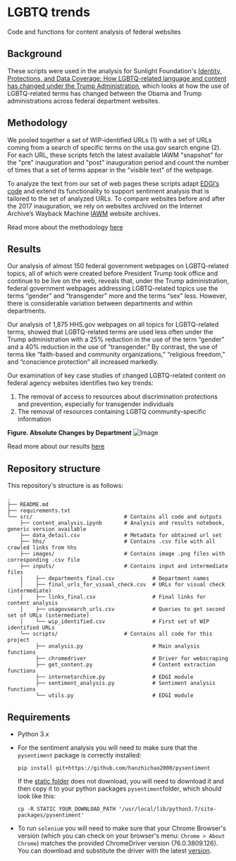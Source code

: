 # LGBTQ trends
Code and functions for content analysis of federal websites

## Background
These scripts were used in the analysis for Sunlight Foundation's [Identity, Protections, and Data Coverage: How LGBTQ-related language and content has changed under the Trump Administration](https://sunlightfoundation.com/web-integrity-project/), which looks at how the use of LGBTQ-related terms has changed between the Obama and Trump administrations across federal department websites.

## Methodology
We pooled together a set of WIP-identified URLs (1) with a set of URLs coming
from a search of specific terms on the usa.gov search engine (2).
For each URL, these scripts fetch the latest available IAWM "snapshot" for the "pre" inauguration and "post" inauguration period and count the number of times that a
set of terms appear in the "visible text" of the webpage.

To analyze the text from our set of web pages these scripts adapt [EDGI’s
code](https://github.com/ericnost/EDGI) and extend its functionality to
support sentiment analysis that is tailored to the set of analyzed URLs.
To compare websites before and after the 2017 inauguration, we rely
on websites archived on the Internet Archive’s Wayback Machine [IAWM](https://archive.org/web/) website archives.

Read more about the methodology [here](https://sunlightfoundation.com/web-integrity-project/)

## Results
Our analysis of almost 150 federal government webpages on LGBTQ-related topics, all of which were created before President Trump took office and continue to be live on the web, reveals that, under the Trump administration, federal government webpages addressing LGBTQ-related topics use the terms “gender” and “transgender” more and the terms “sex” less. However, there is considerable variation between departments and within departments.

Our analysis of 1,875 HHS.gov webpages on all topics for LGBTQ-related terms, showed that LGBTQ-related terms are used less often under the Trump administration with a 25% reduction in the use of the term “gender” and a 40% reduction in the use of “transgender.”
By contrast, the use of terms like “faith-based and community organizations,” “religious freedom,” and “conscience protection” all increased markedly.

Our examination of key case studies of changed LGBTQ-related content on federal agency websites identifies two key trends: 
1. The removal of access to resources about discrimination protections and prevention, especially for transgender individuals
2. The removal of resources containing LGBTQ community-specific information


**Figure. Absolute Changes by Department**
![Image](https://github.com/sunlightpolicy/lgbtq_trends/blob/master/src/images/fig3.png "Changes by department")

Read more about our results [here](https://sunlightfoundation.com/web-integrity-project/)

## Repository structure
This repository's structure is as follows:

```
.
├── README.md                         
├── requirements.txt                 
└── src/                             # Contains all code and outputs
    ├── content_analysis.ipynb       # Analysis and results notebook, generic version available
    ├── data_detail.csv              # Metadata for obtained url set
    ├── hhs/                         # Contains .csv file with all crawled links from hhs
    ├── images/                      # Contains image .png files with corresponding .csv file
    ├── inputs/                      # Contains input and intermediate files
    │    ├── departments_final.csv            # Department names
    │    ├── final_urls_for_visual_check.csv  # URLs for visual check (intermediate)
    │    ├── links_final.csv                  # Final links for content analysis  
    │    ├── usagovsearch_urls.csv            # Queries to get second set of URLs (intermediate)
    │    └── wip_identified.csv               # First set of WIP identified URLs  
    └── scripts/                     # Contains all code for this project
         ├── analysis.py                      # Main analysis functions
         ├── chromedriver                     # Driver for webscraping
         ├── get_content.py                   # Content extraction functions
         ├── internetarchive.py               # EDGI module
         ├── sentiment_analysis.py            # Sentiment analysis functions
         └── utils.py                         # EDGI module
```

## Requirements
- Python 3.x
- For the sentiment analysis you will need to make sure that the `pysentiment`
package is correctly installed:

  `pip install git+https://github.com/hanzhichao2000/pysentiment`

  If the [static folder](https://github.com/hanzhichao2000/pysentiment/tree/master/pysentiment/static) does not download, you will need to download it and then
  copy it to your python packages `pysentiment`folder, which should look like this:

  `cp -R STATIC YOUR_DOWNLOAD_PATH '/usr/local/lib/python3.7/site-packages/pysentiment'`
- To run `selenium` you will need to make sure that your Chrome Browser's version (which you can check on your browser's menu: `Chrome > About Chrome`) matches the provided ChromeDriver version (76.0.3809.126). You can download and substitute the driver with the latest [version](https://sites.google.com/a/chromium.org/chromedriver/downloads).
